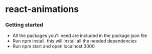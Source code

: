 # react-animations


### Getting started

- All the packages you'll need are included in the package.json file
- Run npm install, this will install all the needed dependencies
- Run npm start and open localhost:3000
